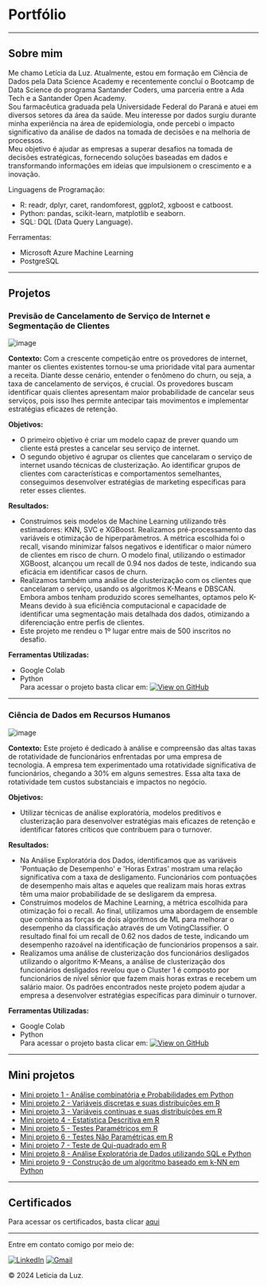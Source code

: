 # Portfólio

---
## Sobre mim
  Me chamo Letícia da Luz. Atualmente, estou em formação em Ciência de Dados pela Data Science Academy e recentemente concluí o Bootcamp de Data Science do programa Santander Coders, uma parceria entre a Ada Tech e a Santander Open Academy.   
  Sou farmacêutica graduada pela Universidade Federal do Paraná e atuei em diversos setores da área da saúde. Meu interesse por dados surgiu durante minha experiência na área de epidemiologia, onde percebi o impacto significativo da análise de dados na tomada de decisões e na melhoria de processos.  
  Meu objetivo é ajudar as empresas a superar desafios na tomada de decisões estratégicas, fornecendo soluções baseadas em dados e transformando informações em ideias que impulsionem o crescimento e a inovação.

Linguagens de Programação:
- R: readr, dplyr, caret, randomforest, ggplot2, xgboost e catboost.
- Python: pandas, scikit-learn, matplotlib e seaborn.
- SQL: DQL (Data Query Language).

Ferramentas:
- Microsoft Azure Machine Learning
- PostgreSQL


---
## Projetos

### Previsão de Cancelamento de Serviço de Internet e Segmentação de Clientes

![image](https://github.com/leticiadluz/leticiadluz.github.io/assets/138510840/5a3b7280-76f7-4f5b-a5fa-ab2607be7bc3)


**Contexto:** Com a crescente competição entre os provedores de internet, manter os clientes existentes tornou-se uma prioridade vital para aumentar a receita. Diante desse cenário, entender o fenômeno do churn, ou seja, a taxa de cancelamento de serviços, é crucial. Os provedores buscam identificar quais clientes apresentam maior probabilidade de cancelar seus serviços, pois isso lhes permite antecipar tais movimentos e implementar estratégias eficazes de retenção.

**Objetivos:** 
- O primeiro objetivo é criar um modelo capaz de prever quando um cliente está prestes a cancelar seu serviço de internet.
- O segundo objetivo é agrupar os clientes que cancelaram o serviço de internet usando técnicas de clusterização. Ao identificar grupos de clientes com características e comportamentos semelhantes, conseguimos desenvolver estratégias de marketing específicas para reter esses clientes.

**Resultados:**
- Construímos seis modelos de Machine Learning utilizando três estimadores: KNN, SVC e XGBoost. Realizamos pré-processamento das variáveis e otimização de hiperparâmetros. A métrica escolhida foi o recall, visando minimizar falsos negativos e identificar o maior número de clientes em risco de churn. O modelo final, utilizando o estimador XGBoost, alcançou um recall de 0.94 nos dados de teste, indicando sua eficácia em identificar casos de churn. 
- Realizamos também uma análise de clusterização com os clientes que cancelaram o serviço, usando os algoritmos K-Means e DBSCAN. Embora ambos tenham produzido scores semelhantes, optamos pelo K-Means devido à sua eficiência computacional e capacidade de identificar uma segmentação mais detalhada dos dados, otimizando a diferenciação entre perfis de clientes.
- Este projeto me rendeu o 1º lugar entre mais de 500 inscritos no desafio.
  
**Ferramentas Utilizadas:**
  - Google Colab
  - Python  
Para acessar o projeto basta clicar em:  [![View on GitHub](https://img.shields.io/badge/GitHub-View_on_GitHub-blue?logo=GitHub)](https://github.com/leticiadluz/ml_internet_provider_churn)

---
### Ciência de Dados em Recursos Humanos
![image](https://github.com/leticiadluz/leticiadluz.github.io/assets/138510840/d87a167e-8d6a-4699-9704-a364500a87be)

**Contexto:** Este projeto é dedicado à análise e compreensão das altas taxas de rotatividade de funcionários enfrentadas por uma empresa de tecnologia. A empresa tem experimentado uma rotatividade significativa de funcionários, chegando a 30% em alguns semestres. Essa alta taxa de rotatividade tem custos substanciais e impactos no negócio. 

**Objetivos:** 
- Utilizar técnicas de análise exploratória, modelos preditivos e clusterização para desenvolver estratégias mais eficazes de retenção e identificar fatores críticos que contribuem para o turnover.

**Resultados:**
- Na Análise Exploratória dos Dados, identificamos que as variáveis 'Pontuação de Desempenho' e 'Horas Extras' mostram uma relação significativa com a taxa de desligamento. Funcionários com pontuações de desempenho mais altas e aqueles que realizam mais horas extras têm uma maior probabilidade de se desligarem da empresa.
- Construímos modelos de Machine Learning, a métrica escolhida para otimização foi o recall. Ao final, utilizamos uma abordagem de ensemble que combina as forças de dois algoritmos de ML para melhorar o desempenho da classificação através de um VotingClassifier. O resultado final foi um recall de 0.62 nos dados de teste, indicando um desempenho razoável na identificação de funcionários propensos a sair.
- Realizamos uma análise de clusterização dos funcionários desligados utilizando o algoritmo K-Means, a análise de clusterização dos funcionários desligados revelou que o Cluster 1 é composto por funcionários de nível sênior que fazem mais horas extras e recebem um salário maior. Os padrões encontrados neste projeto podem ajudar a empresa a desenvolver estratégias específicas para diminuir o turnover.
  
**Ferramentas Utilizadas:**
  - Google Colab
  - Python  
Para acessar o projeto basta clicar em:  [![View on GitHub](https://img.shields.io/badge/GitHub-View_on_GitHub-blue?logo=GitHub)](https://github.com/leticiadluz/HR_datascience_insights)

---

## Mini projetos

- [Mini projeto 1 - Análise combinatória e Probabilidades em Python](https://github.com/leticiadluz/estatistica_com_r_py/blob/main/analise_combinatoria_probabilidade_python.ipynb)
- [Mini projeto 2 - Variáveis discretas e suas distribuições em R](https://github.com/leticiadluz/estatistica_com_r_py/blob/main/variaveis_aleatorias_discretas_distribuicoes_R.ipynb)
- [Mini projeto 3 - Variáveis contínuas e suas distribuições em R]()
- [Mini projeto 4 - Estatística Descritiva em R](https://github.com/leticiadluz/estatistica_com_r_py/blob/main/estatistica_descritiva_R.ipynb)
- [Mini projeto 5 - Testes Paramétricos em R]()
- [Mini projeto 6 - Testes Não Paramétricas em R]()
- [Mini projeto 7 - Teste de Qui-quadrado em R](https://github.com/leticiadluz/estatistica_com_r_py/blob/main/teste_qui_quadrado_R.ipynb)
- [Mini projeto 8 - Análise Exploratória de Dados utilizando SQL e Python](https://github.com/leticiadluz/projetos_ADA/blob/main/banco_dados/Projeto_banco_dados.ipynb)
- [Mini projeto 9 - Construção de um algoritmo baseado em k-NN em Python](https://github.com/leticiadluz/projetos_ADA/blob/main/logica_programacao_II/KNN_projeto_carteira_investimentos.ipynb)


---
## Certificados
Para acessar os certificados, basta clicar [aqui](https://github.com/leticiadluz/Certificados/tree/main)

---

Entre em contato comigo por meio de:  

[<img src="https://img.shields.io/badge/LinkedIn-0077B5?style=for-the-badge&logo=linkedin&logoColor=white" alt="LinkedIn">](https://www.linkedin.com/in/leticiadluz/) 
[<img src="https://img.shields.io/badge/Gmail-D14836?style=for-the-badge&logo=gmail&logoColor=white" alt="Gmail">](mailto:leticiadluz@gmail.com) 


© 2024 Leticia da Luz. 

